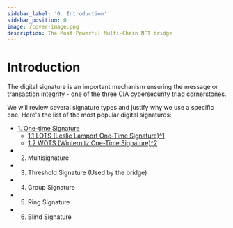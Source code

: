 ```yaml
---
sidebar_label: '0. Introduction'
sidebar_position: 0
image: /cover-image.png
description: The Most Powerful Multi-Chain NFT bridge
---
```


# Introduction

The digital signature is an important mechanism ensuring the message or transaction integrity - one of the three CIA cybersecurity triad cornerstones.

We will review several signature types and justify why we use a specific one. Here's the list of the most popular digital signatures:

- [1. One-time Signature](./1.ots.md)
  - [1.1 LOTS (Leslie Lamport One-Time Signature)^1](./1.ots.md#11-lots-leslie-lamport-one-time-signature1)
  - [1.2 WOTS (Winternitz One-Time Signature)^2](./1.ots.md#12-wots-winternitz-one-time-signature2)
- 2. Multisignature
- 3. Threshold Signature (Used by the bridge)
- 4. Group Signature
- 5. Ring Signature
- 6. Blind Signature

<!-- ## Secp256k1 -->
<!-- https://wiki.bitcoinsv.io/index.php/Secp256k1
https://en.bitcoin.it/wiki/Secp256k1 -->

